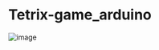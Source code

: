 # Tetrix-game_arduino


![image](https://github.com/whoshyam/Tetrix-game_arduino/assets/106832180/8eea8b10-b51a-474f-ab2f-0a1ccca4ffe6)
